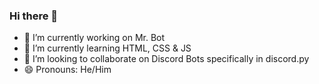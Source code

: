 ### Hi there 👋


- 🔭 I’m currently working on Mr. Bot
- 🌱 I’m currently learning HTML, CSS & JS
- 👯 I’m looking to collaborate on Discord Bots specifically in discord.py
- 😄 Pronouns: He/Him
